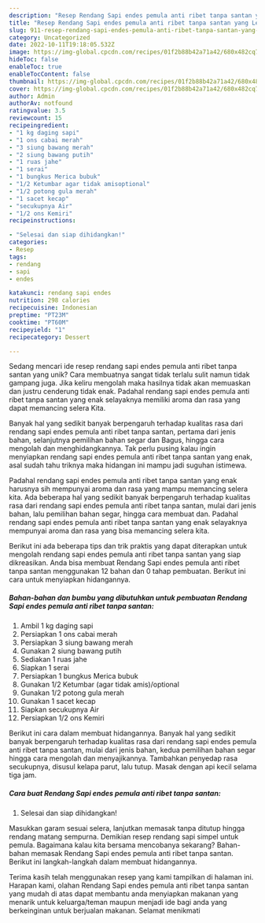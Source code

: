 ```yaml
---
description: "Resep Rendang Sapi endes pemula anti ribet tanpa santan yang Lezat"
title: "Resep Rendang Sapi endes pemula anti ribet tanpa santan yang Lezat"
slug: 911-resep-rendang-sapi-endes-pemula-anti-ribet-tanpa-santan-yang-lezat
category: Uncategorized
date: 2022-10-11T19:18:05.532Z
image: https://img-global.cpcdn.com/recipes/01f2b88b42a71a42/680x482cq70/rendang-sapi-endes-pemula-anti-ribet-tanpa-santan-foto-resep-utama.jpg
hideToc: false
enableToc: true
enableTocContent: false
thumbnail: https://img-global.cpcdn.com/recipes/01f2b88b42a71a42/680x482cq70/rendang-sapi-endes-pemula-anti-ribet-tanpa-santan-foto-resep-utama.jpg
cover: https://img-global.cpcdn.com/recipes/01f2b88b42a71a42/680x482cq70/rendang-sapi-endes-pemula-anti-ribet-tanpa-santan-foto-resep-utama.jpg
author: Admin
authorAv: notfound
ratingvalue: 3.5
reviewcount: 15
recipeingredient:
- "1 kg daging sapi"
- "1 ons cabai merah"
- "3 siung bawang merah"
- "2 siung bawang putih"
- "1 ruas jahe"
- "1 serai"
- "1 bungkus Merica bubuk"
- "1/2 Ketumbar agar tidak amisoptional"
- "1/2 potong gula merah"
- "1 sacet kecap"
- "secukupnya Air"
- "1/2 ons Kemiri"
recipeinstructions:

- "Selesai dan siap dihidangkan!"
categories:
- Resep
tags:
- rendang
- sapi
- endes

katakunci: rendang sapi endes 
nutrition: 298 calories
recipecuisine: Indonesian
preptime: "PT23M"
cooktime: "PT60M"
recipeyield: "1"
recipecategory: Dessert

---
```





Sedang mencari ide resep rendang sapi endes pemula anti ribet tanpa santan yang unik? Cara membuatnya sangat tidak terlalu sulit namun tidak gampang juga. Jika keliru mengolah maka hasilnya tidak akan memuaskan dan justru cenderung tidak enak. Padahal rendang sapi endes pemula anti ribet tanpa santan yang enak selayaknya memiliki aroma dan rasa yang dapat memancing selera Kita.





Banyak hal yang sedikit banyak berpengaruh terhadap kualitas rasa dari rendang sapi endes pemula anti ribet tanpa santan, pertama dari jenis bahan, selanjutnya pemilihan bahan segar dan Bagus, hingga cara mengolah dan menghidangkannya. Tak perlu pusing kalau ingin menyiapkan rendang sapi endes pemula anti ribet tanpa santan yang enak,      asal sudah tahu triknya maka hidangan ini mampu jadi suguhan istimewa.














Padahal rendang sapi endes pemula anti ribet tanpa santan yang enak harusnya sih mempunyai aroma dan rasa yang mampu memancing selera kita. Ada beberapa hal yang sedikit banyak berpengaruh terhadap kualitas rasa dari rendang sapi endes pemula anti ribet tanpa santan, mulai dari jenis bahan, lalu pemilihan bahan segar, hingga cara membuat dan. Padahal rendang sapi endes pemula anti ribet tanpa santan yang enak selayaknya mempunyai aroma dan rasa yang bisa memancing selera kita.






Berikut ini ada beberapa tips dan trik praktis yang dapat diterapkan untuk mengolah rendang sapi endes pemula anti ribet tanpa santan yang siap dikreasikan. Anda bisa membuat Rendang Sapi endes pemula anti ribet tanpa santan menggunakan 12 bahan dan 0 tahap pembuatan. Berikut ini cara untuk menyiapkan hidangannya.

<!--inarticleads1-->

##### Bahan-bahan dan bumbu yang dibutuhkan untuk pembuatan Rendang Sapi endes pemula anti ribet tanpa santan:

1. Ambil 1 kg daging sapi
1. Persiapkan 1 ons cabai merah
1. Persiapkan 3 siung bawang merah
1. Gunakan 2 siung bawang putih
1. Sediakan 1 ruas jahe
1. Siapkan 1 serai
1. Persiapkan 1 bungkus Merica bubuk
1. Gunakan 1/2 Ketumbar (agar tidak amis)/optional
1. Gunakan 1/2 potong gula merah
1. Gunakan 1 sacet kecap
1. Siapkan secukupnya Air
1. Persiapkan 1/2 ons Kemiri


Berikut ini cara dalam membuat hidangannya. Banyak hal yang sedikit banyak berpengaruh terhadap kualitas rasa dari rendang sapi endes pemula anti ribet tanpa santan, mulai dari jenis bahan, kedua pemilihan bahan segar hingga cara mengolah dan menyajikannya. Tambahkan penyedap rasa secukupnya, disusul kelapa parut, lalu tutup. Masak dengan api kecil selama tiga jam. 

<!--inarticleads2-->

##### Cara buat Rendang Sapi endes pemula anti ribet tanpa santan:


1. Selesai dan siap dihidangkan!

Masukkan garam sesuai selera, lanjutkan memasak tanpa ditutup hingga rendang matang sempurna. Demikian resep rendang sapi simpel untuk pemula. Bagaimana kalau kita bersama mencobanya sekarang? Bahan-bahan memasak Rendang Sapi endes pemula anti ribet tanpa santan. Berikut ini langkah-langkah dalam membuat hidangannya. 

Terima kasih telah menggunakan resep yang kami tampilkan di halaman ini. Harapan kami, olahan Rendang Sapi endes pemula anti ribet tanpa santan yang mudah di atas dapat membantu anda menyiapkan makanan yang menarik untuk keluarga/teman maupun menjadi ide bagi anda yang berkeinginan untuk berjualan makanan. Selamat menikmati
